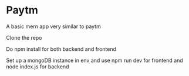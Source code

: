 # Paytm
A basic mern app very similar to paytm 

Clone the repo


Do npm install for both backend and frontend 

Set up a mongoDB instance in env and use npm run dev for frontend and node index.js for backend
